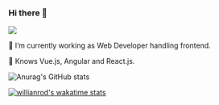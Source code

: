 
### Hi there 👋
<!--
Here are some ideas to get you started:

- 🔭 I’m currently working on ...
- 🌱 I’m currently learning ...
- 👯 I’m looking to collaborate on ...
- 🤔 I’m looking for help with ...
- 💬 Ask me about ...
- 📫 How to reach me: ...
- 😄 Pronouns: ...
- ⚡ Fun fact: ...
-->

![](https://komarev.com/ghpvc/?username=g30ffr3ll1n+)

🔭 I’m currently working as Web Developer handling frontend.

🌱 Knows Vue.js, Angular and React.js.

![Anurag's GitHub stats](https://github-readme-stats.vercel.app/api?username=g30ffr3ll1n&count_private=true&show_icons=true&theme=dracula)

[![willianrod's wakatime stats](https://github-readme-stats.vercel.app/api/wakatime?username=_geoff&layout=compact)](https://github.com/g30ffr3ll1n)
